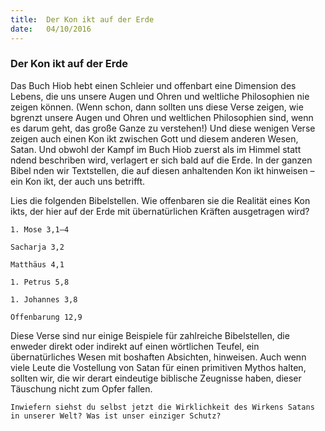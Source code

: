 ```yaml
---
title:  Der Kon ikt auf der Erde
date:   04/10/2016
---
```


### Der Kon ikt auf der Erde

Das Buch Hiob hebt einen Schleier und offenbart eine Dimension des Lebens, die uns unsere Augen und Ohren und weltliche Philosophien nie zeigen können. (Wenn schon, dann sollten uns diese Verse zeigen, wie bgrenzt unsere Augen und Ohren und weltlichen Philosophien sind, wenn es darum geht, das große Ganze zu verstehen!) Und diese wenigen Verse zeigen auch einen Kon ikt zwischen Gott und diesem anderen Wesen, Satan. Und obwohl der Kampf im Buch Hiob zuerst als im Himmel statt ndend beschriben wird, verlagert er sich bald auf die Erde. In der ganzen Bibel  nden wir Textstellen, die auf diesen anhaltenden Kon ikt hinweisen – ein Kon ikt, der auch uns betrifft.

Lies die folgenden Bibelstellen. Wie offenbaren sie die Realität eines Kon ikts, der hier auf der Erde mit übernatürlichen Kräften ausgetragen wird?

`1. Mose 3,1–4`

`Sacharja 3,2`

`Matthäus 4,1`

`1. Petrus 5,8`

`1. Johannes 3,8`

`Offenbarung 12,9`

Diese Verse sind nur einige Beispiele für zahlreiche Bibelstellen, die enweder direkt oder indirekt auf einen wörtlichen Teufel, ein übernatürliches Wesen mit boshaften Absichten, hinweisen. Auch wenn viele Leute die Vostellung von Satan für einen primitiven Mythos halten, sollten wir, die wir derart eindeutige biblische Zeugnisse haben, dieser Täuschung nicht zum Opfer fallen.

`Inwiefern siehst du selbst jetzt die Wirklichkeit des Wirkens Satans in unserer Welt? Was ist unser einziger Schutz?`
 